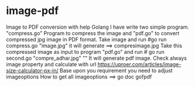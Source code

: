 # image-pdf
Image to PDF conversion with help Golang
I have write two simple program. "compress.go" Program to compress the image and "pdf.go" to convert compressed jpg image in PDF format.
Take image and run    #go run compress.go "image.jpg" it will generate ==> compresimage.jpg
Take this compressed image as input to program "pdf.go" and run   # go run second.go "compre_adhar.jpg" ""
It will generate pdf image.
Check always image property and calculate with url https://uproer.com/articles/image-size-calculator-px-in/
Base upon you requirement you need to adjust imageoptions
How to get all imageoptions ==> go doc gofpdf

